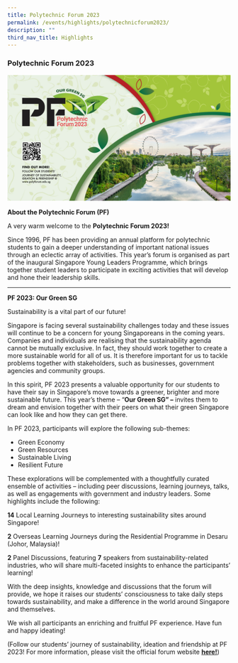 ```yaml
---
title: Polytechnic Forum 2023
permalink: /events/highlights/polytechnicforum2023/
description: ""
third_nav_title: Highlights
---
```

### Polytechnic Forum 2023 ###

![](/images/homepage-images/pf%202023%20-%20web%20banner%203%20.jpg)

**About the Polytechnic Forum (PF)**<br>

A very warm welcome to the **Polytechnic Forum  2023!**

Since 1996, PF has been providing an annual platform for polytechnic students to gain a deeper understanding of important national issues through an eclectic array of activities. This year’s forum is organised as part of the inaugural Singapore Young Leaders Programme, which brings together student leaders to participate in exciting activities that will develop and hone their leadership skills.

---

**PF 2023: Our Green SG**<br>

Sustainability is a vital part of our future! 

Singapore is facing several sustainability challenges today and these issues will continue to be a concern for young Singaporeans in the coming years. Companies and individuals are realising that the sustainability agenda cannot be mutually exclusive. In fact, they should work together to create a more sustainable world for all of us. It is therefore important for us to tackle problems together with stakeholders, such as businesses, government agencies and community groups. 

In this spirit, PF 2023 presents a valuable opportunity for our students to have their say in Singapore’s move towards a greener, brighter and more sustainable future. This year’s theme – “**Our Green SG” –** invites them to dream and envision together with their peers on what their green Singapore can look like and how they can get there.


In PF 2023, participants will explore the following sub-themes:

* Green Economy
* Green Resources
* Sustainable Living
* Resilient Future

These explorations will be complemented with a thoughtfully curated ensemble of activities – including peer discussions, learning journeys, talks, as well as engagements with government and industry leaders. Some highlights include the following:

**14** Local Learning Journeys to interesting sustainability sites around Singapore!

**2** Overseas Learning Journeys during the Residential Programme in Desaru (Johor, Malaysia)! 

**2** Panel Discussions, featuring **7** speakers from sustainability-related industries, who will share multi-faceted insights to enhance the participants’ learning!

With the deep insights, knowledge and discussions that the forum will provide, we hope it raises our students’ consciousness to take daily steps towards sustainability, and make a difference in the world around Singapore and themselves.

We wish all participants an enriching and fruitful PF experience. Have fun and happy ideating!

(Follow our students’ journey of sustainability, ideation and friendship at PF 2023! For more information, please visit the official forum website [**here!**](https://www.polyforum.edu.sg/))